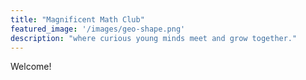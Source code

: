 ```yaml
---
title: "Magnificent Math Club"
featured_image: '/images/geo-shape.png'
description: "where curious young minds meet and grow together."
---
```

Welcome!
